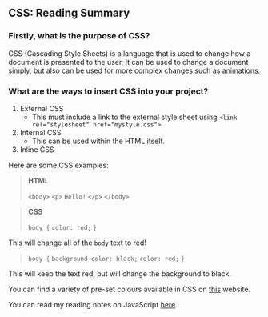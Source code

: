 ## CSS: Reading Summary

### Firstly, what is the purpose of CSS?

CSS (Cascading Style Sheets) is a language that is used to change how a document is presented to the user. It can be used to change a document simply, but also can be used for more complex changes such as [animations](https://blog.hubspot.com/website/css-animation-examples).

### What are the ways to insert CSS into your project?

1. External CSS
    - This must include a link to the external style sheet using `<link rel="stylesheet" href="mystyle.css">`
2. Internal CSS
    - This can be used within the HTML itself.
3. Inline CSS

Here are some CSS examples:

> **HTML**
>
> `<body>`
>   `<p>`
>       `Hello!`
>   `</p>`
> `</body>`

> **CSS**
>
> `body {`
>    `color: red;`
>`}`

This will change all of the `body` text to red!

>`body {`
>   `background-color: black;`
>   `color: red;`
>`}`

This will keep the text red, but will change the background to black.

You can find a variety of pre-set colours available in CSS on [this](https://www.w3schools.com/cssref/css_colors.php) website.

You can read my reading notes on JavaScript [here](https://cordeliasnape.github.io/reading-notes/class-05).
